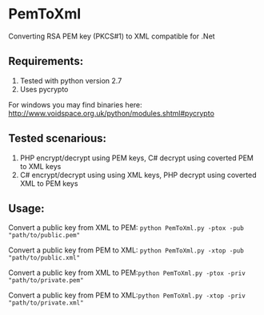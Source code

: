 # PemToXml

Converting RSA PEM key (PKCS#1) to XML compatible for .Net

## Requirements:
1. Tested with python version 2.7
2. Uses pycrypto

For windows you may find binaries here: http://www.voidspace.org.uk/python/modules.shtml#pycrypto

## Tested scenarious:
1. PHP encrypt/decrypt using PEM keys, C# decrypt using coverted PEM to XML keys
2. C# encrypt/decrypt using using XML keys, PHP decrypt using coverted XML to PEM keys

## Usage:
Convert a public key from XML to PEM: `python PemToXml.py -ptox -pub "path/to/public.pem"`

Convert a public key from PEM to XML: `python PemToXml.py -xtop -pub "path/to/public.xml"`

Convert a public key from XML to PEM:`python PemToXml.py -ptox -priv "path/to/private.pem"`

Convert a public key from PEM to XML:`python PemToXml.py -xtop -priv "path/to/private.xml"`